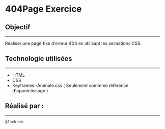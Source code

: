 # 404Page Exercice

## Objectif
______
Réaliser une page fixe d'erreur 404 en utilisant les animations CSS. 

## Technologie utilisées 
_____
- HTML
- CSS
- Keyframes
-Animate.css ( Seulement commme référence d'apprentissage )
   
## Réalisé par : 
____
    @Jackrob

